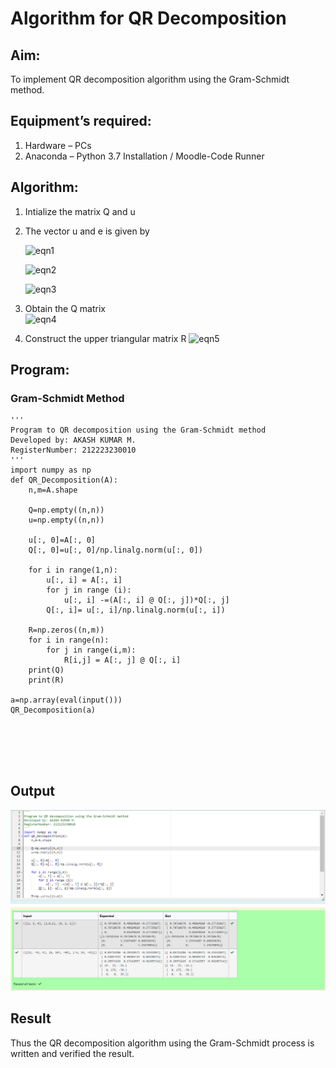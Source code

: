 # Algorithm for QR Decomposition
## Aim:
To implement QR decomposition algorithm using the Gram-Schmidt method.
## Equipment’s required:
1.	Hardware – PCs
2.	Anaconda – Python 3.7 Installation / Moodle-Code Runner
## Algorithm:
1.	Intialize the matrix Q and u
2.	The vector u and e is given by

    ![eqn1](./ex4.jpg)

    ![eqn2](./ex6.jpg)

    ![eqn3](./ex3.jpg)

3.	Obtain the Q matrix   
    ![eqn4](./ex1.jpg)
4.	Construct the upper triangular matrix R
    ![eqn5](./ex2.jpg)



## Program:
### Gram-Schmidt Method
```
''' 
Program to QR decomposition using the Gram-Schmidt method
Developed by: AKASH KUMAR M.
RegisterNumber: 212223230010
'''
import numpy as np
def QR_Decomposition(A):
    n,m=A.shape
    
    Q=np.empty((n,n))
    u=np.empty((n,n))
    
    u[:, 0]=A[:, 0]
    Q[:, 0]=u[:, 0]/np.linalg.norm(u[:, 0])
    
    for i in range(1,n):
        u[:, i] = A[:, i]
        for j in range (i):
            u[:, i] -=(A[:, i] @ Q[:, j])*Q[:, j]
        Q[:, i]= u[:, i]/np.linalg.norm(u[:, i])
    
    R=np.zeros((n,m))
    for i in range(n):
        for j in range(i,m):
            R[i,j] = A[:, j] @ Q[:, i]
    print(Q)
    print(R)
    
a=np.array(eval(input()))
QR_Decomposition(a)






```

## Output

![output](./ORoutput.png)


## Result
Thus the QR decomposition algorithm using the Gram-Schmidt process is written and verified the result.
